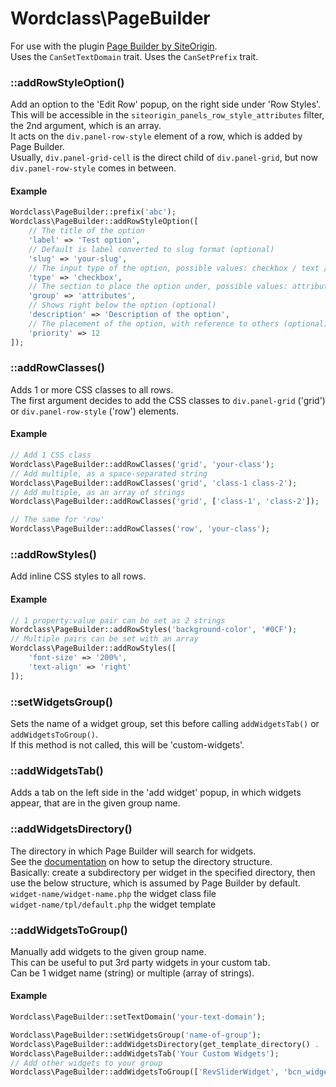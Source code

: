 # Wordclass\PageBuilder
For use with the plugin [Page Builder by SiteOrigin](https://wordpress.org/plugins/siteorigin-panels/).  
Uses the `CanSetTextDomain` trait.
Uses the `CanSetPrefix` trait.

### ::addRowStyleOption()
Add an option to the 'Edit Row' popup, on the right side under 'Row Styles'.  
This will be accessible in the `siteorigin_panels_row_style_attributes` filter, the 2nd argument, which is an array.  
It acts on the `div.panel-row-style` element of a row, which is added by Page Builder.  
Usually, `div.panel-grid-cell` is the direct child of `div.panel-grid`, but now `div.panel-row-style` comes in between.

#### Example
```php
Wordclass\PageBuilder::prefix('abc');
Wordclass\PageBuilder::addRowStyleOption([
    // The title of the option
    'label' => 'Test option',
    // Default is label converted to slug format (optional)
    'slug' => 'your-slug',
    // The input type of the option, possible values: checkbox / text / code / measurement / color / image / select
    'type' => 'checkbox',
    // The section to place the option under, possible values: attributes / layout / design
    'group' => 'attributes',
    // Shows right below the option (optional)
    'description' => 'Description of the option',
    // The placement of the option, with reference to others (optional)
    'priority' => 12
]);
```

### ::addRowClasses()
Adds 1 or more CSS classes to all rows.  
The first argument decides to add the CSS classes to `div.panel-grid` ('grid') or `div.panel-row-style` ('row') elements.

#### Example
```php
// Add 1 CSS class
Wordclass\PageBuilder::addRowClasses('grid', 'your-class');
// Add multiple, as a space-separated string
Wordclass\PageBuilder::addRowClasses('grid', 'class-1 class-2');
// Add multiple, as an array of strings
Wordclass\PageBuilder::addRowClasses('grid', ['class-1', 'class-2']);

// The same for 'row'
Wordclass\PageBuilder::addRowClasses('row', 'your-class');
```

### ::addRowStyles()
Add inline CSS styles to all rows.

#### Example
```php
// 1 property:value pair can be set as 2 strings
Wordclass\PageBuilder::addRowStyles('background-color', '#0CF');
// Multiple pairs can be set with an array
Wordclass\PageBuilder::addRowStyles([
    'font-size' => '200%',
    'text-align' => 'right'
]);
```

### ::setWidgetsGroup()
Sets the name of a widget group, set this before calling `addWidgetsTab()` or `addWidgetsToGroup()`.  
If this method is not called, this will be 'custom-widgets'.

### ::addWidgetsTab()
Adds a tab on the left side in the 'add widget' popup, in which widgets appear, that are in the given group name.

### ::addWidgetsDirectory()
The directory in which Page Builder will search for widgets.  
See the [documentation](https://siteorigin.com/docs/widgets-bundle/getting-started/creating-a-widget/) on how to setup the directory structure.  
Basically: create a subdirectory per widget in the specified directory, then use the below structure, which is assumed by Page Builder by default.  
`widget-name/widget-name.php` the widget class file  
`widget-name/tpl/default.php` the widget template

### ::addWidgetsToGroup()
Manually add widgets to the given group name.  
This can be useful to put 3rd party widgets in your custom tab.  
Can be 1 widget name (string) or multiple (array of strings).

#### Example
```php
Wordclass\PageBuilder::setTextDomain('your-text-domain');

Wordclass\PageBuilder::setWidgetsGroup('name-of-group');
Wordclass\PageBuilder::addWidgetsDirectory(get_template_directory() . '/widgets');
Wordclass\PageBuilder::addWidgetsTab('Your Custom Widgets');
// Add other widgets to your group
Wordclass\PageBuilder::addWidgetsToGroup(['RevSliderWidget', 'bcn_widget']);
```
